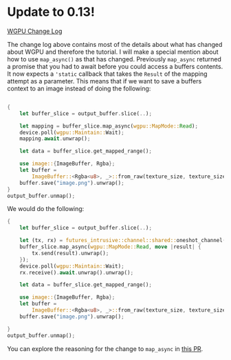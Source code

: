# Update to 0.13!

[WGPU Change Log](https://github.com/gfx-rs/wgpu/blob/master/CHANGELOG.md#wgpu-013-2022-06-30)

The change log above contains most of the details about what has changed about WGPU and therefore the tutorial. I will make a special mention about how to use `map_async()` as that has changed. Previously `map_async` returned a promise that you had to await before you could access a buffers contents. It now expects a `'static` callback that takes the `Result` of the mapping attempt as a parameter. This means that if we want to save a buffers context to an image instead of doing the following:


```rust

{
    let buffer_slice = output_buffer.slice(..);

    let mapping = buffer_slice.map_async(wgpu::MapMode::Read);
    device.poll(wgpu::Maintain::Wait);
    mapping.await.unwrap();

    let data = buffer_slice.get_mapped_range();

    use image::{ImageBuffer, Rgba};
    let buffer =
        ImageBuffer::<Rgba<u8>, _>::from_raw(texture_size, texture_size, data).unwrap();
    buffer.save("image.png").unwrap();
}
output_buffer.unmap();
```

We would do the following:

```rust
{
    let buffer_slice = output_buffer.slice(..);

    let (tx, rx) = futures_intrusive::channel::shared::oneshot_channel();
    buffer_slice.map_async(wgpu::MapMode::Read, move |result| {
        tx.send(result).unwrap();
    });
    device.poll(wgpu::Maintain::Wait);
    rx.receive().await.unwrap().unwrap();

    let data = buffer_slice.get_mapped_range();

    use image::{ImageBuffer, Rgba};
    let buffer =
        ImageBuffer::<Rgba<u8>, _>::from_raw(texture_size, texture_size, data).unwrap();
    buffer.save("image.png").unwrap();

}
output_buffer.unmap();
```

You can explore the reasoning for the change to `map_async` in [this PR](https://github.com/gfx-rs/wgpu/pull/2698).


